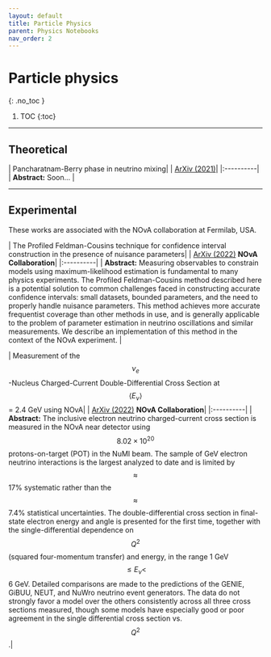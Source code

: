 ```yaml
---
layout: default
title: Particle Physics
parent: Physics Notebooks
nav_order: 2
---
```


# Particle physics
{: .no_toc }

1. TOC
{:toc}

---
## Theoretical

| Pancharatnam-Berry phase in neutrino mixing|
| [ArXiv (2021)](https://arxiv.org/abs/2104.12632)|
|:----------|
| **Abstract:** Soon... |

---
## Experimental

These works are associated with the NOvA collaboration at Fermilab, USA.

| The Profiled Feldman-Cousins technique for confidence interval construction in the presence of nuisance parameters|
| [ArXiv (2022)](https://arxiv.org/abs/2207.14353) **NOvA Collaboration**|
|:----------|
| **Abstract:** Measuring observables to constrain models using maximum-likelihood estimation is fundamental to many physics experiments. The Profiled Feldman-Cousins method described here is a potential solution to common challenges faced in constructing accurate confidence intervals: small datasets, bounded parameters, and the need to properly handle nuisance parameters. This method achieves more accurate frequentist coverage than other methods in use, and is generally applicable to the problem of parameter estimation in neutrino oscillations and similar measurements. We describe an implementation of this method in the context of the NOvA experiment. |



| Measurement of the $$\nu_e$$-Nucleus Charged-Current Double-Differential Cross Section at $$⟨E_\nu⟩$$= 2.4 GeV using NOvA|
| [ArXiv (2022)](https://arxiv.org/abs/2206.10585) **NOvA Collaboration**|
|:----------|
| **Abstract:** The inclusive electron neutrino charged-current cross section is measured in the NOvA near detector using $$8.02\times10^{20}$$ protons-on-target (POT) in the NuMI beam. The sample of GeV electron neutrino interactions is the largest analyzed to date and is limited by $$\approx$$ 17% systematic rather than the $$\approx$$ 7.4% statistical uncertainties. The double-differential cross section in final-state electron energy and angle is presented for the first time, together with the single-differential dependence on $$Q^2$$ (squared four-momentum transfer) and energy, in the range 1 GeV $$\le E_\nu<$$6 GeV. Detailed comparisons are made to the predictions of the GENIE, GiBUU, NEUT, and NuWro neutrino event generators. The data do not strongly favor a model over the others consistently across all three cross sections measured, though some models have especially good or poor agreement in the single differential cross section vs. $$Q^2$$.|
